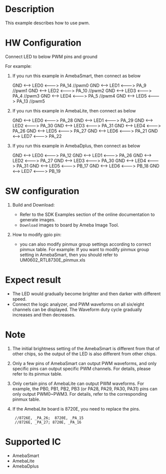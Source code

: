 # Description
This example describes how to use pwm.

# HW Configuration
Connect LED to below PWM pins and ground

For example:
1. If you run this example in AmebaSmart, then connect as below

	GND <--> LED0 <---> PA_14 //pwm0
	GND <--> LED1 <---> PA_9  //pwm1
	GND <--> LED2 <---> PA_10 //pwm2
	GND <--> LED3 <---> PA_4  //pwm3
	GND <--> LED4 <---> PA_5  //pwm4
	GND <--> LED5 <---> PA_13 //pwm5
2. If you run this example in AmebaLite, then connect as below

	GND <--> LED0 <---> PA_28
	GND <--> LED1 <---> PA_29
	GND <--> LED2 <---> PA_30
	GND <--> LED3 <---> PA_31
	GND <--> LED4 <---> PA_26
	GND <--> LED5 <---> PA_27
	GND <--> LED6 <---> PA_21
	GND <--> LED7 <---> PA_22
3. If you run this example in AmebaDplus, then connect as below

	GND <--> LED0 <---> PA_12
	GND <--> LED1 <---> PA_26
	GND <--> LED2 <---> PA_27
	GND <--> LED3 <---> PA_30
	GND <--> LED4 <---> PA_31
	GND <--> LED5 <---> PB_17
	GND <--> LED6 <---> PB_18
	GND <--> LED7 <---> PB_19

# SW configuration
1. Build and Download:
   * Refer to the SDK Examples section of the online documentation to generate images.
   * `Download` images to board by Ameba Image Tool.

2. How to modify gpio pin:
   - you can also modify pinmux group settings according to correct pinmux table. For example:
    If you want to modify pinmux group setting in AmebaSmart, then you should refer to UM0602_RTL8730E_pinmux.xls

# Expect result

  - The LED would gradually become brighter and then darker with different speed.
  - Connect the logic analyzer, and PWM waveforms on all six/eight channels can be displayed. The Waveform duty cycle gradually increases and then decreases.

# Note
1. The initial brightness setting of the AmebaSmart is different from that of other chips, so the output of the LED is also different from other chips.

2. Only a few pins of AmebaSmart can output PWM waveforms, and only specific pins can output specific PWM channels. For details, please refer to its pinmux table.

3. Only certain pins of AmebaLite can output PWM waveforms. For example, the PB0, PB1, PB2, PB3 (or PA28, PA29, PA30, PA31) pins can only output PWM0~PWM3. For details, refer to the corresponding pinmux table.

4. If the AmebaLite board is 8720E, you need to replace the pins.

   ```shell
    //8726E, _PA_26;  8720E, _PA_15
    //8726E, _PA_27; 8720E, _PA_16
   ```

# Supported IC
  - AmebaSmart
  - AmebaLite
  - AmebaDplus
